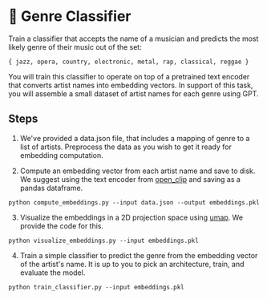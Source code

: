 # 🎻 Genre Classifier

Train a classifier that accepts the name of a musician and predicts the most likely genre of their music out of the set:

`{ jazz, opera, country, electronic, metal, rap, classical, reggae }`

You will train this classifier to operate on top of a pretrained text encoder that converts artist names into embedding vectors. In support of this task, you will assemble a small dataset of artist names for each genre using GPT.

## Steps

1. We've provided a data.json file, that includes a mapping of genre to a list of artists. Preprocess the data as you wish to get it ready for embedding computation.
   
2. Compute an embedding vector from each artist name and save to disk. We suggest using the text encoder from [open_clip](https://github.com/mlfoundations/open_clip) and saving as a pandas dataframe.
```
python compute_embeddings.py --input data.json --output embeddings.pkl
```

3. Visualize the embeddings in a 2D projection space using [umap](https://github.com/lmcinnes/umap). We provide the code for this.
```
python visualize_embeddings.py --input embeddings.pkl
```

4. Train a simple classifier to predict the genre from the embedding vector of the artist's name. It is up to you to pick an architecture, train, and evaluate the model.
```
python train_classifier.py --input embeddings.pkl
```
